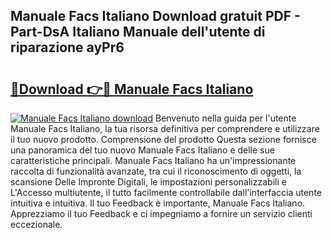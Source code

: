 ## Manuale Facs Italiano Download gratuit PDF - Part-DsA Italiano Manuale dell'utente di riparazione ayPr6

# <h2><a href="http://dfgt4s.blite.top/?on=Manuale+Facs+Italiano">🔗Download 👉🔴 Manuale Facs Italiano</a></h2>

[![Manuale Facs Italiano download](https://i.imgur.com/lujVjoI.png)](http://dfgt4s.blite.top/?on=Manuale+Facs+Italiano)
Benvenuto nella guida per l'utente Manuale Facs Italiano, la tua risorsa definitiva per comprendere e utilizzare il tuo nuovo prodotto. Comprensione del prodotto Questa sezione fornisce una panoramica del tuo nuovo Manuale Facs Italiano e delle sue caratteristiche principali. Manuale Facs Italiano ha un'impressionante raccolta di funzionalità avanzate, tra cui il riconoscimento di oggetti, la scansione Delle Impronte Digitali, le impostazioni personalizzabili e L'Accesso multiutente, il tutto facilmente controllabile dall'interfaccia utente intuitiva e intuitiva. Il tuo Feedback è importante, Manuale Facs Italiano. Apprezziamo il tuo Feedback e ci impegniamo a fornire un servizio clienti eccezionale.

